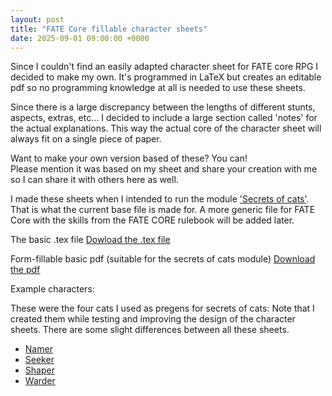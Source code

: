 ```yaml
---
layout: post
title: "FATE Core fillable character sheets"
date: 2025-09-01 09:00:00 +0000
---
```



Since I couldn't find an easily adapted character sheet for FATE core RPG I decided to make my own. 
It's programmed in LaTeX but creates an editable pdf so no programming knowledge at all is needed to use these sheets.

Since there is a large discrepancy between the lengths of different stunts, aspects, extras, etc... I decided to include a large section called 'notes' for the actual explanations.
This way the actual core of the character sheet will always fit on a single piece of paper. 

Want to make your own version based of these? 
You can!  
Please mention it was based on my sheet and share your creation with me so I can share it with others here as well. 

I made these sheets when I intended to run the module ['Secrets of cats'](https://evilhat.com/product/secrets-of-cats/). That is what the current base file is made for. A more generic file for FATE Core with the skills from the FATE CORE rulebook will be added later.

The basic .tex file 
[Dowload the .tex file](/creations/FATE_CORE_charactersheets/FATE_CORE_charactersheet.tex)

Form-fillable basic pdf (suitable for the secrets of cats module)
[Download the pdf](/creations/FATE_CORE_charactersheets/FATE_CORE_charactersheet.pdf)


Example characters:

These were the four cats I used as pregens for secrets of cats:
Note that I created them while testing and improving the design of the character sheets. There are some slight differences between all these sheets.

- [Namer](/files/Pregen-Namer.pdf)
- [Seeker](/files/Pregen-Seeker.pdf)
- [Shaper](/files/Pregen-Shaper.pdf)
- [Warder](/files/Pregen-Warder.pdf)

